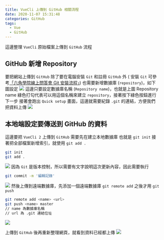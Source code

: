 ```yaml
---
title: VueCli 上傳到 GitHub 相關流程
date: 2020-11-07 15:31:48
categories: GitHub
tags: 
  - Vue
  - GitHub
---
```

這邊整理 `VueCli` 原始檔案上傳到 `GitHub` 流程
<!-- more -->
## GitHub 新增 Repository
要把網站上傳到 `GitHub` 除了要在電腦安裝 `Git` 和註冊 `GitHub` 外
( 安裝 `Git` 可參考[「六角學院線上問答會 Git 安裝流程」](https://youtu.be/VufCg58gysE))
也需要新增數據庫 (`repository`)，如下圖設定
![](https://ruienyuski.github.io/photo/hexo_img/20201107_github/vuecli-1.png)
這邊只要設定數據庫名稱 (`Repository name`)，也就是上圖 Repository name
綠色打勾代表可以用這個名稱來建立 `repository`，接著按下綠色按鈕進行下一步
接著會跑出 `Quick setup` 畫面，這邊就需要紀錄 `.git` 的連結，方便我們把資料上傳
![](https://ruienyuski.github.io/photo/hexo_img/20201107_github/vuecli-2.png)

## 本地端設定要傳送到 GitHub 的資料
這邊要把 `VueCli 2` 上傳到 `GitHub` 需要先在建立本地數據庫
也就是 `git init` 
接著把全部檔案新增索引，就使用 `git add .`
```sh
git init
git add .
```
![](https://ruienyuski.github.io/photo/hexo_img/20201107_github/vuecli-3.png)
因為 `Git` 是版本控制，所以需要有文字說明這次更新內容，因此需要執行
```sh
git commit -m '編輯記錄'
```
![](https://ruienyuski.github.io/photo/hexo_img/20201107_github/vuecli-4.png)
然後上傳到遠端數據庫，先添加一個遠端數據庫 `git remote add`
之後才用 `git push`
```sh
git remote add <name> <url>
git push <name> master
// name 為數據庫名稱
// url 為 .git 連結位址
```
![](https://ruienyuski.github.io/photo/hexo_img/20201107_github/vuecli-5.png)

上傳到 `GitHub` 後再重新整理網頁，就看到資料已經都上傳
![](https://ruienyuski.github.io/photo/hexo_img/20201107_github/vuecli-6.png)